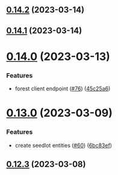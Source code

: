 ## [0.14.2](https://github.com/bcgov/nr-spar-backend/compare/v0.14.1...v0.14.2) (2023-03-14)



## [0.14.1](https://github.com/bcgov/nr-spar-backend/compare/v0.14.0...v0.14.1) (2023-03-14)



# [0.14.0](https://github.com/bcgov/nr-spar-backend/compare/v0.13.0...v0.14.0) (2023-03-13)


### Features

* forest client endpoint ([#76](https://github.com/bcgov/nr-spar-backend/issues/76)) ([45c25a6](https://github.com/bcgov/nr-spar-backend/commit/45c25a60b818332776369ba4d204f22b820f5314))



# [0.13.0](https://github.com/bcgov/nr-spar-backend/compare/v0.12.3...v0.13.0) (2023-03-09)


### Features

* create seedlot entities ([#60](https://github.com/bcgov/nr-spar-backend/issues/60)) ([6bc83ef](https://github.com/bcgov/nr-spar-backend/commit/6bc83efa08315e9ed6bb8897cc31a38a307d902d))



## [0.12.3](https://github.com/bcgov/nr-spar-backend/compare/v0.12.2...v0.12.3) (2023-03-08)



